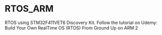 # RTOS_ARM
RTOS using STM32F411VET6 Discovery Kit. Follow the tutorial on Udemy: Build Your Own RealTime OS (RTOS) From Ground Up on ARM 2 
